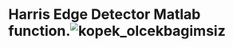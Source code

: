 # Harris Edge Detector Matlab function.![kopek_olcekbagimsiz](https://user-images.githubusercontent.com/45203337/142920534-6c6f6215-fe20-41e6-aa7a-f8281a198fdc.PNG)
